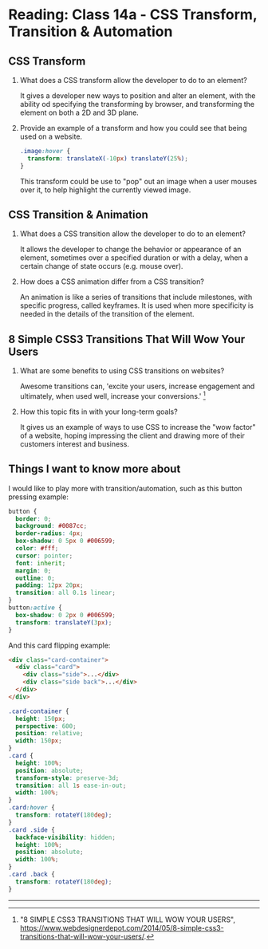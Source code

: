 # Reading: Class 14a - CSS Transform, Transition & Automation

## CSS Transform

1. What does a CSS transform allow the developer to do to an element?

   It gives a developer new ways to position and alter an element, with the ability od specifying the transforming by browser, and transforming the element on both a 2D and 3D plane.

2. Provide an example of a transform and how you could see that being used on a website.

   ```css
   .image:hover {
     transform: translateX(-10px) translateY(25%);
   }
   ```

   This transform could be use to "pop" out an image when a user mouses over it, to help highlight the currently viewed image.

## CSS Transition & Animation

1. What does a CSS transition allow the developer to do to an element?

   It allows the developer to change the behavior or appearance of an element, sometimes over a specified duration or with a delay, when a certain change of state occurs (e.g. mouse over).

2. How does a CSS animation differ from a CSS transition?

   An animation is like a series of transitions that include milestones, with specific progress, called keyframes. It is used when more specificity is needed in the details of the transition of the element.

## 8 Simple CSS3 Transitions That Will Wow Your Users

1. What are some benefits to using CSS transitions on websites?

   Awesome transitions can, 'excite your users, increase engagement and ultimately, when used well, increase your conversions.' [^1]

2. How this topic fits in with your long-term goals?

   It gives us an example of ways to use CSS to increase the "wow factor" of a website, hoping impressing the client and drawing more of their customers interest and business.

## Things I want to know more about

I would like to play more with transition/automation, such as this button pressing example:

```css
button {
  border: 0;
  background: #0087cc;
  border-radius: 4px;
  box-shadow: 0 5px 0 #006599;
  color: #fff;
  cursor: pointer;
  font: inherit;
  margin: 0;
  outline: 0;
  padding: 12px 20px;
  transition: all 0.1s linear;
}
button:active {
  box-shadow: 0 2px 0 #006599;
  transform: translateY(3px);
}
```

And this card flipping example:

```html
<div class="card-container">
  <div class="card">
    <div class="side">...</div>
    <div class="side back">...</div>
  </div>
</div>
```

```css
.card-container {
  height: 150px;
  perspective: 600;
  position: relative;
  width: 150px;
}
.card {
  height: 100%;
  position: absolute;
  transform-style: preserve-3d;
  transition: all 1s ease-in-out;
  width: 100%;
}
.card:hover {
  transform: rotateY(180deg);
}
.card .side {
  backface-visibility: hidden;
  height: 100%;
  position: absolute;
  width: 100%;
}
.card .back {
  transform: rotateY(180deg);
}
```

---

[^1]: "8 SIMPLE CSS3 TRANSITIONS THAT WILL WOW YOUR USERS", https://www.webdesignerdepot.com/2014/05/8-simple-css3-transitions-that-will-wow-your-users/.

